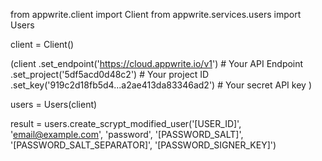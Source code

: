 from appwrite.client import Client
from appwrite.services.users import Users

client = Client()

(client
  .set_endpoint('https://cloud.appwrite.io/v1') # Your API Endpoint
  .set_project('5df5acd0d48c2') # Your project ID
  .set_key('919c2d18fb5d4...a2ae413da83346ad2') # Your secret API key
)

users = Users(client)

result = users.create_scrypt_modified_user('[USER_ID]', 'email@example.com', 'password', '[PASSWORD_SALT]', '[PASSWORD_SALT_SEPARATOR]', '[PASSWORD_SIGNER_KEY]')
